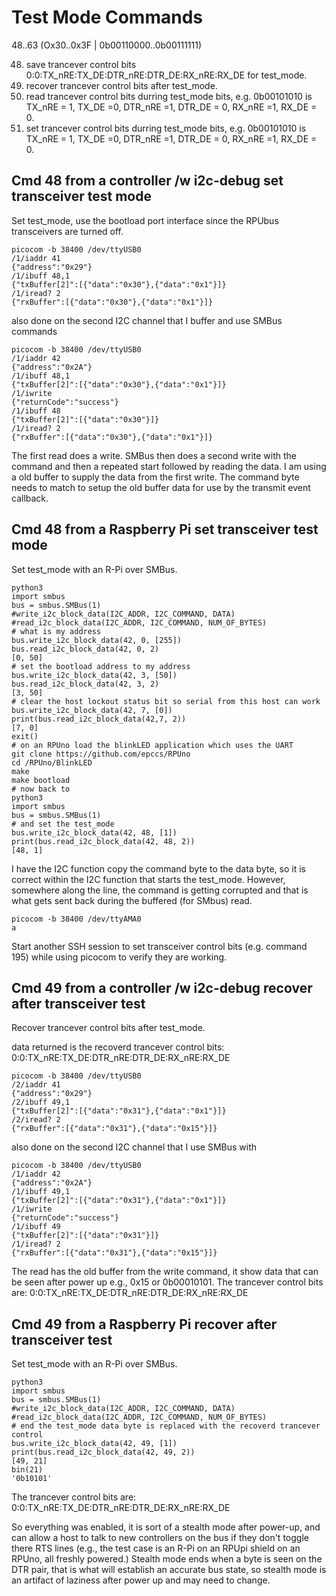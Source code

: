 # Test Mode Commands

48..63 (Ox30..0x3F | 0b00110000..0b00111111)

48. save trancever control bits 0:0:TX_nRE:TX_DE:DTR_nRE:DTR_DE:RX_nRE:RX_DE for test_mode.
49. recover trancever control bits after test_mode.
50. read trancever control bits durring test_mode bits, e.g. 0b00101010 is TX_nRE = 1, TX_DE =0, DTR_nRE =1, DTR_DE = 0, RX_nRE =1, RX_DE = 0.
51. set trancever control bits durring test_mode bits, e.g. 0b00101010 is TX_nRE = 1, TX_DE =0, DTR_nRE =1, DTR_DE = 0, RX_nRE =1, RX_DE = 0.


## Cmd 48 from a controller /w i2c-debug set transceiver test mode

Set test_mode, use the bootload port interface since the RPUbus transceivers are turned off.

``` 
picocom -b 38400 /dev/ttyUSB0
/1/iaddr 41
{"address":"0x29"}
/1/ibuff 48,1
{"txBuffer[2]":[{"data":"0x30"},{"data":"0x1"}]}
/1/iread? 2
{"rxBuffer":[{"data":"0x30"},{"data":"0x1"}]}
``` 

also done on the second I2C channel that I buffer and use SMBus commands

``` 
picocom -b 38400 /dev/ttyUSB0
/1/iaddr 42
{"address":"0x2A"}
/1/ibuff 48,1
{"txBuffer[2]":[{"data":"0x30"},{"data":"0x1"}]}
/1/iwrite
{"returnCode":"success"}
/1/ibuff 48
{"txBuffer[2]":[{"data":"0x30"}]}
/1/iread? 2
{"rxBuffer":[{"data":"0x30"},{"data":"0x1"}]}
```

The first read does a write. SMBus then does a second write with the command and then a repeated start followed by reading the data. I am using a old buffer to supply the data from the first write. The command byte needs to match to setup the old buffer data for use by the transmit event callback. 


## Cmd 48 from a Raspberry Pi set transceiver test mode

Set test_mode with an R-Pi over SMBus.

``` 
python3
import smbus
bus = smbus.SMBus(1)
#write_i2c_block_data(I2C_ADDR, I2C_COMMAND, DATA)
#read_i2c_block_data(I2C_ADDR, I2C_COMMAND, NUM_OF_BYTES)
# what is my address
bus.write_i2c_block_data(42, 0, [255])
bus.read_i2c_block_data(42, 0, 2)
[0, 50]
# set the bootload address to my address
bus.write_i2c_block_data(42, 3, [50])
bus.read_i2c_block_data(42, 3, 2)
[3, 50]
# clear the host lockout status bit so serial from this host can work
bus.write_i2c_block_data(42, 7, [0])
print(bus.read_i2c_block_data(42,7, 2))
[7, 0]
exit()
# on an RPUno load the blinkLED application which uses the UART
git clone https://github.com/epccs/RPUno
cd /RPUno/BlinkLED
make
make bootload
# now back to 
python3
import smbus
bus = smbus.SMBus(1)
# and set the test_mode
bus.write_i2c_block_data(42, 48, [1])
print(bus.read_i2c_block_data(42, 48, 2))
[48, 1]
``` 

I have the I2C function copy the command byte to the data byte, so it is correct within the I2C function that starts the test_mode. However, somewhere along the line, the command is getting corrupted and that is what gets sent back during the buffered (for SMbus) read. 

``` 
picocom -b 38400 /dev/ttyAMA0
a

``` 

Start another SSH session to set transceiver control bits (e.g. command 195) while using picocom to verify they are working.


## Cmd 49 from a controller /w i2c-debug recover after transceiver test

Recover trancever control bits after test_mode.

data returned is the recoverd trancever control bits: 0:0:TX_nRE:TX_DE:DTR_nRE:DTR_DE:RX_nRE:RX_DE

``` 
picocom -b 38400 /dev/ttyUSB0
/2/iaddr 41
{"address":"0x29"}
/2/ibuff 49,1
{"txBuffer[2]":[{"data":"0x31"},{"data":"0x1"}]}
/2/iread? 2
{"rxBuffer":[{"data":"0x31"},{"data":"0x15"}]}
``` 

also done on the second I2C channel that I use SMBus with

``` 
picocom -b 38400 /dev/ttyUSB0
/1/iaddr 42
{"address":"0x2A"}
/1/ibuff 49,1
{"txBuffer[2]":[{"data":"0x31"},{"data":"0x1"}]}
/1/iwrite
{"returnCode":"success"}
/1/ibuff 49
{"txBuffer[2]":[{"data":"0x31"}]}
/1/iread? 2
{"rxBuffer":[{"data":"0x31"},{"data":"0x15"}]}
``` 

The read has the old buffer from the write command, it show data that can be seen after power up e.g., 0x15 or 0b00010101. The trancever control bits are: 0:0:TX_nRE:TX_DE:DTR_nRE:DTR_DE:RX_nRE:RX_DE


## Cmd 49 from a Raspberry Pi recover after transceiver test

Set test_mode with an R-Pi over SMBus.

``` 
python3
import smbus
bus = smbus.SMBus(1)
#write_i2c_block_data(I2C_ADDR, I2C_COMMAND, DATA)
#read_i2c_block_data(I2C_ADDR, I2C_COMMAND, NUM_OF_BYTES)
# end the test_mode data byte is replaced with the recoverd trancever control
bus.write_i2c_block_data(42, 49, [1])
print(bus.read_i2c_block_data(42, 49, 2))
[49, 21]
bin(21)
'0b10101'
``` 

The trancever control bits are: 0:0:TX_nRE:TX_DE:DTR_nRE:DTR_DE:RX_nRE:RX_DE

So everything was enabled, it is sort of a stealth mode after power-up, and can allow a host to talk to new controllers on the bus if they don't toggle there RTS lines (e.g., the test case is an R-Pi on an RPUpi shield on an RPUno, all freshly powered.) Stealth mode ends when a byte is seen on the DTR pair, that is what will establish an accurate bus state, so stealth mode is an artifact of laziness after power up and may need to change. 
